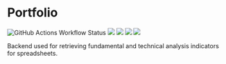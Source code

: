 # Portfolio

![GitHub Actions Workflow Status](https://img.shields.io/github/actions/workflow/status/krzybob/portfolio/ci-build.yml)
![](https://img.shields.io/badge/kotlin-1.9.24-orange)
![](https://img.shields.io/badge/ktor-2.3.11-orange)
![](https://img.shields.io/badge/yfinance-0.2.38-orange)
![](https://img.shields.io/badge/ta4j-0.15-orange)

Backend used for retrieving fundamental and technical analysis indicators for spreadsheets.